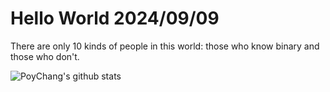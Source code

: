 # Hello World 2024/09/09

There are only 10 kinds of people in this world: those who know binary and those who don't.

![PoyChang's github stats](https://github-readme-stats.vercel.app/api?username=poychang&show_icons=true&theme=dracula)
